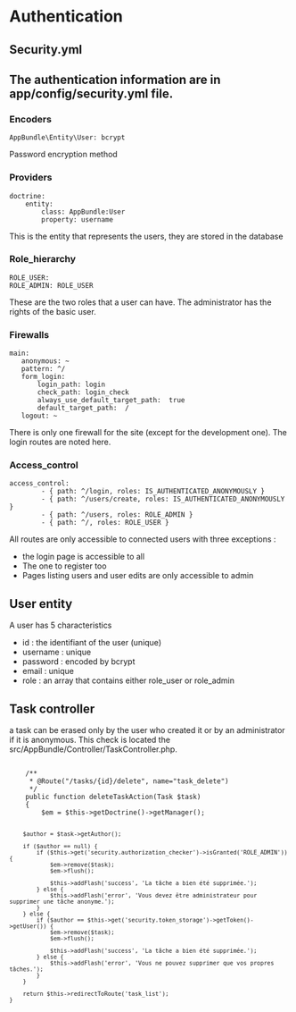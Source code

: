 <h1>Authentication</h1>

<h2>Security.yml<h2>
<p>The authentication information are in app/config/security.yml file.</p>
<h3>Encoders</h3>
<code>AppBundle\Entity\User: bcrypt</code>
<p>Password encryption method</p>
<h3>Providers</h3>
<pre><code>doctrine:
    entity:
        class: AppBundle:User
        property: username
</code></pre>
<p>This is the entity that represents the users, they are stored in the database</p>
<h3>Role_hierarchy</h3>
<pre><code>ROLE_USER:
ROLE_ADMIN: ROLE_USER
</code></pre>
<p>These are the two roles that a user can have. The administrator has the rights of the basic user.</p>
<h3>Firewalls</h3>
<pre><code>main:
   anonymous: ~
   pattern: ^/
   form_login:
       login_path: login
       check_path: login_check
       always_use_default_target_path:  true
       default_target_path:  /
   logout: ~
</code></pre>
<p>There is only one firewall for the site (except for the development one). The login routes are noted here.</p>
<h3>Access_control</h3>
<pre><code>access_control:
        - { path: ^/login, roles: IS_AUTHENTICATED_ANONYMOUSLY }
        - { path: ^/users/create, roles: IS_AUTHENTICATED_ANONYMOUSLY }
        - { path: ^/users, roles: ROLE_ADMIN }
        - { path: ^/, roles: ROLE_USER }
</code></pre>
<p>
All routes are only accessible to connected users with three exceptions :
    <ul>
        <li>the login page is accessible to all</li>
        <li>The one to register too</li>
        <li>Pages listing users and user edits are only accessible to admin</li>
    </ul>
</p>

<h2>User entity</h2>
<p>A user has 5 characteristics
    <ul>
        <li>id : the identifiant of the user (unique)</li>
        <li>username : unique</li>
        <li>password : encoded by bcrypt</li>
        <li>email : unique</li>
        <li>role : an array that contains either role_user or role_admin</li>
    </ul>
</p>

<h2>Task controller</h2>
<p>a task can be erased only by the user who created it or by an administrator if it is anonymous. This check is located the src/AppBundle/Controller/TaskController.php.</p>
<pre><code>
    /**
     * @Route("/tasks/{id}/delete", name="task_delete")
     */
    public function deleteTaskAction(Task $task)
    {
        $em = $this->getDoctrine()->getManager();

        $author = $task->getAuthor();

        if ($author == null) {
            if ($this->get('security.authorization_checker')->isGranted('ROLE_ADMIN')) {
                $em->remove($task);
                $em->flush();

                $this->addFlash('success', 'La tâche a bien été supprimée.');
            } else {
                $this->addFlash('error', 'Vous devez être administrateur pour supprimer une tâche anonyme.');
            }
        } else {
            if ($author == $this->get('security.token_storage')->getToken()->getUser()) {
                $em->remove($task);
                $em->flush();

                $this->addFlash('success', 'La tâche a bien été supprimée.');
            } else {
                $this->addFlash('error', 'Vous ne pouvez supprimer que vos propres tâches.');
            }
        }

        return $this->redirectToRoute('task_list');
    }
</code></pre>